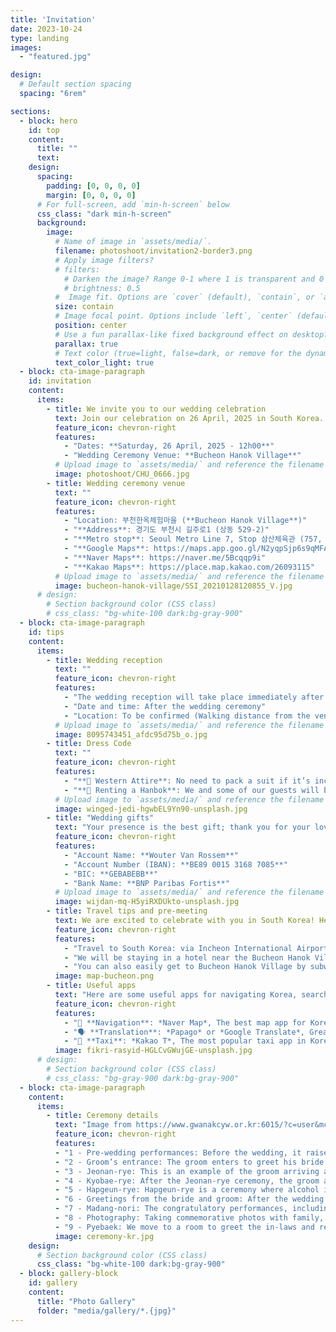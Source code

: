 ```yaml
---
title: 'Invitation'
date: 2023-10-24
type: landing
images:
  - "featured.jpg"

design:
  # Default section spacing
  spacing: "6rem"

sections:
  - block: hero
    id: top
    content:
      title: ""
      text: 
    design:
      spacing:
        padding: [0, 0, 0, 0]
        margin: [0, 0, 0, 0]
      # For full-screen, add `min-h-screen` below
      css_class: "dark min-h-screen"
      background:
        image:
          # Name of image in `assets/media/`.
          filename: photoshoot/invitation2-border3.png
          # Apply image filters?
          # filters:
            # Darken the image? Range 0-1 where 1 is transparent and 0 is opaque.
            # brightness: 0.5
          #  Image fit. Options are `cover` (default), `contain`, or `actual` size.
          size: contain
          # Image focal point. Options include `left`, `center` (default), or `right`.
          position: center
          # Use a fun parallax-like fixed background effect on desktop? true/false
          parallax: true
          # Text color (true=light, false=dark, or remove for the dynamic theme color).
          text_color_light: true
  - block: cta-image-paragraph
    id: invitation
    content:
      items:
        - title: We invite you to our wedding celebration
          text: Join our celebration on 26 April, 2025 in South Korea.
          feature_icon: chevron-right
          features:
            - "Dates: **Saturday, 26 April, 2025 - 12h00**"
            - "Wedding Ceremony Venue: **Bucheon Hanok Village**"
          # Upload image to `assets/media/` and reference the filename here
          image: photoshoot/CHU_0666.jpg
        - title: Wedding ceremony venue
          text: ""
          feature_icon: chevron-right
          features:
            - "Location: 부천한옥체험마을 (**Bucheon Hanok Village**)"
            - "**Address**: 경기도 부천시 길주로1 (상동 529-2)"
            - "**Metro stop**: Seoul Metro Line 7, Stop 삼산체육관 (757, Samsan Gymnasium), follow the signs for Exit 5"
            - "**Google Maps**: https://maps.app.goo.gl/N2yqpSjp6s9qMFAp6 (Beware: Google Maps functions poorly in South Korea.)"
            - "**Naver Maps**: https://naver.me/5Bcqqp9i"
            - "**Kakao Maps**: https://place.map.kakao.com/26093115"
          # Upload image to `assets/media/` and reference the filename here
          image: bucheon-hanok-village/SSI_20210128120855_V.jpg
      # design:
        # Section background color (CSS class)
        # css_class: "bg-white-100 dark:bg-gray-900"
  - block: cta-image-paragraph
    id: tips
    content:
      items:
        - title: Wedding reception
          text: ""
          feature_icon: chevron-right
          features:
            - "The wedding reception will take place immediately after the ceremony."
            - "Date and time: After the wedding ceremony"
            - "Location: To be confirmed (Walking distance from the venue)"
          # Upload image to `assets/media/` and reference the filename here
          image: 8095743451_afdc95d75b_o.jpg
        - title: Dress Code
          text: ""
          feature_icon: chevron-right
          features:
            - "**👔 Western Attire**: No need to pack a suit if it’s inconvenient for travel—though you’re welcome to wear one! A smart, casual outfit with a touch of formality is perfectly fine."
            - "**👘 Renting a Hanbok**: We and some of our guests will be dressed in traditional Korean hanbok, but wearing one is optional for guests. If you’d like one, the popular rentals for foreigners are near Bukchon Hanok Village and Gyeongbokgung Station in Seoul—consider renting Friday to Sunday and asking for a wedding hanbok. There are also rentals in Bucheon, near the venue, but some are a bit more premium."
          # Upload image to `assets/media/` and reference the filename here
          image: winged-jedi-hgwbEL9Yn90-unsplash.jpg
        - title: "Wedding gifts"
          text: "Your presence is the best gift; thank you for your love and support! In Korea, it is customary to give a monetary gift at weddings. If you wish, you can contribute to our bank account to help us build our future together."
          feature_icon: chevron-right
          features:
            - "Account Name: **Wouter Van Rossem**" 
            - "Account Number (IBAN): **BE89 0015 3168 7085**"
            - "BIC: **GEBABEBB**"
            - "Bank Name: **BNP Paribas Fortis**"
          # Upload image to `assets/media/` and reference the filename here
          image: wijdan-mq-H5yiRXDUkto-unsplash.jpg
        - title: Travel tips and pre-meeting
          text: We are excited to celebrate with you in South Korea! Here’s some helpful information for your journey planning.
          feature_icon: chevron-right
          features:
            - "Travel to South Korea: via Incheon International Airport (ICN), the main airport serving Seoul. Be here a day or two in advance."
            - "We will be staying in a hotel near the Bucheon Hanok Village. Feel free to meet us there and book accommodation such as The Koryo Hotel or Hotel Polaris in Bucheon-si."
            - "You can also easily get to Bucheon Hanok Village by subway from central Seoul—approximately an hour away (Seoul Metro Line 7, Stop 삼산체육관 (757, Samsan Gymnasium), Exit 5)."
          image: map-bucheon.png
        - title: Useful apps
          text: "Here are some useful apps for navigating Korea, search them on your device's app store."
          feature_icon: chevron-right
          features:
            - "📍 **Navigation**: *Naver Map*, The best map app for Korea, with accurate directions and public transit info."
            - "🗣️ **Translation**: *Papago* or *Google Translate*, Great for general translations and image-based text recognition. Papago specializes in Korean translations and often provides better accuracy."
            - "🚖 **Taxi**: *Kakao T*, The most popular taxi app in Korea. Taxis are affordable, and you can easily request a ride with your destination already set, making for a hassle-free experience."
          image: fikri-rasyid-HGLCvGWujGE-unsplash.jpg
      # design:
        # Section background color (CSS class)
        # css_class: "bg-gray-900 dark:bg-gray-900"
  - block: cta-image-paragraph
    content:
      items:
        - title: Ceremony details
          text: "Image from https://www.gwanakcyw.or.kr:6015/?c=user&mcd=gkd0002"
          feature_icon: chevron-right
          features:
          - "1 - Pre-wedding performances: Before the wedding, it raises the mood of the wedding hall and announces the upcoming wedding. There are performances of pungmul, nabal, etc."
          - "2 - Groom’s entrance: The groom enters to greet his bride."
          - "3 - Jeonan-rye: This is an example of the groom arriving at the bride's house with his father-in-law and giving a goose to the bride's mother. The goose is a symbol of a promise to maintain a relationship for the rest of one's life once a relationship is formed. In the past, a live goose was used, but these days, a wooden goose is used instead."
          - "4 - Kyobae-rye: After the Jeonan-rye ceremony, the groom and bride greet each other for the first time at the invitation hall, and the groom and bride bow to each other. With this Gyobae ceremony, the groom and bride promise to live together for a hundred years."
          - "5 - Hapgeun-rye: Hapgeun-rye is a ceremony where alcohol is poured into a cup and a gourd and drunk separately. The gourd was originally one and divided into two, and the two become one again, symbolizing the unity of the couple."
          - "6 - Greetings from the bride and groom: After the wedding ceremony, all the formalities of the wedding ceremony are over. The bride and groom express their gratitude to the guests who came to see them."
          - "7 - Madang-nori: The congratulatory performances, including a congratulatory performance prepared by the groom and bride's friends, along with samulnori and celebratory dances, will all be performed together."
          - "8 - Photography: Taking commemorative photos with family, relatives, and friends."
          - "9 - Pyebaek: We move to a room to greet the in-laws and relatives."
          image: ceremony-kr.jpg
    design:
      # Section background color (CSS class)
      css_class: "bg-white-100 dark:bg-gray-900"     
  - block: gallery-block
    id: gallery 
    content:
      title: "Photo Gallery"
      folder: "media/gallery/*.{jpg}"
---
```

